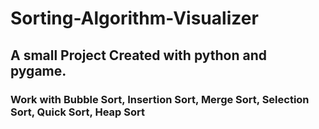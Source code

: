 # Sorting-Algorithm-Visualizer

## A small Project Created with python and pygame.
### Work with Bubble Sort, Insertion Sort, Merge Sort, Selection Sort, Quick Sort, Heap Sort 
